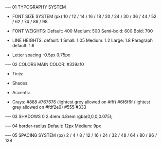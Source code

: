 --- 01 TYPOGRAPHY SYSTEM
- FONT SIZE SYSTEM (px)
10 / 12 / 14 / 16 / 18 / 20 / 24 / 30 / 36 / 44 / 52 / 62 / 74 / 86 / 98

- FONT WEIGHTS:
Default: 400
Medium: 500
Semi-bold: 600
Bold: 700

- LINE HEIGHTS:
default: 1
Small: 1.05
Medium: 1.2
Large: 1.8
Paragraph default: 1.6

- Letter spacing
-0.5px
0.75px

--- 02 COLORS
MAIN COLOR: #339af0

- Tints: 


- Shades:

- Accents:
- Grays:
#888
#767676 (lightest grey allowed on #fff)
#6f6f6f (lightest grey allowed on #fdf2e9)
#555
#333

--- 03 SHADOWS
0 2.4rem 4.8rem rgba(0,0,0,0.075);


--- 04 border-radius
Default: 12px
Medium: 9px

--- 05 SPACING SYSTEM (px)
2 / 4 / 8 / 12 / 16 / 24 / 32 / 48 / 64 / 80 / 96 / 128